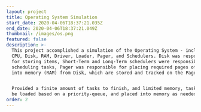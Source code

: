 ```yaml
---
layout: project
title: Operating System Simulation
start_date: 2020-04-06T18:37:21.035Z
end_date: 2020-04-06T18:37:21.049Z
thumbnail: /images/os.png
featured: false
description: >-
  This project accomplished a simulation of the Operating System - including
  CPU, Disk, RAM, Driver, Loader, Pager, and Schedulers. Disk was responsible
  for storing items, Short-Term and Long-Term schedulers were responsible for
  scheduling tasks, Pager was responsible for placing required pages of data
  into memory (RAM) from Disk, which are stored and tracked on the Page Table.


  Provided a finite amount of tasks to finish, and limited memory, tasks have to
  be loaded based on a priority-queue, and placed into memory as needed. 
order: 2
---
```

